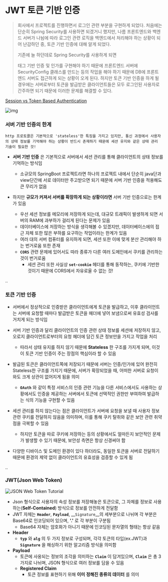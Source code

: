 # JWT 토큰 기반 인증

>회사에서 프로젝트를 진행하면서 로그인 관련 부분을 구현하게 되었다. 처음에는 단순히 Spring Security를 사용하면 되겠거니 했지만, 나름 프론트엔드와 백엔드 서버가 나뉨에 따라 로그인 관련 로직을 백엔드에서 처리해야 하는 상황이 되어 난감하던 중, 토큰 기반 인증에 대해 알게 되었다.
>
>기존에 늘 하던데로 Spring Security를 사용하게 되면 <form> 태그 기반 인증 및 인가를 구현해야 하기 때문에 프론트엔드 서버에 SecurityConfig 클래스를 만드는 등의 작업을 해야 하기 때문에 DB에 프론트 엔드 서버도 접근하게 되는 상황이 오게 된다. 하지만 토큰 기반 인증을 하게 될 경우에는 서버로부터 토큰을 발급받은 클라이언트들은 모두 로그인된 사용자로 간주하면 되기 때문에 이러한 문제를 해결할 수 있다.



[Session vs Token Based Authentication](https://sherryhsu.medium.com/session-vs-token-based-authentication-11a6c5ac45e4)

![img](https://blog.kakaocdn.net/dn/uFjeX/btqwuxGODK9/wzkbHxu0qL8vL7Gcriw8pK/img.png)



### 서버 기반 인증의 한계

```
http 프로토콜은 기본적으로 'stateless'한 특징을 가지고 있지만, 통신 과정에서 사용자의 상태 정보를 기억해야 하는 상황이 반드시 존재하기 때문에 세션 유지와 같은 상태 관리 기술이 필요한 것!
```

- __서버 기반 인증__ 은 기본적으로 서버에서 세션 관리를 통해 클라이언트의 상태 정보를 기억하는 방식임

  - 소규모의 SpringBoot 프로젝트라면 하나의 프로젝트 내에서 단순히 java단과 view단간에 서로 데이터만 주고받으면 되기 때문에 서버 기반 인증을 적용해도 큰 무리가 없음

  

- 하지만 __규모가 커져서 서버를 확장하게 되는 상황이라면__ 서버 기반 인증으로는 한계가 있음

  - 우선 세션 정보를 메모리에 저장하게 되는데, 대규모 트래픽이 발생하게 되면 서버의 RAM에 과부하가 걸리게 된다는 문제가 있음
  - 데이터베이스에 저장하는 방식을 생각해볼 수 있겠지만, 데이터베이스에의 접근 자체 또한 많은 부하를 요구하는 작업이라는 한계가 있음
  - 여러 대의 서버 컴퓨터를 유지하게 되면, 세션 또한 이에 맞게 분산 관리해야 하는 번거로움 또한 존재
  - __`CORS`__ 관련 문제에 있어서도 따라 종류가 다른 여러 도메인에서 쿠키를 관리하는 것이 번거로움
    - 세션 관리 또한 사실상 __`set-cookie`__ 헤더를 통해 동작하는, 쿠키에 기반한 것이기 때문에 CORS에서 자유로울 수 없는 것!

..

### 토큰 기반 인증

- 서버에서 정상적으로 인증받은 클라이언트에게 토큰을 발급하고, 이후 클라이언트는 서버에 요청할 때마다 발급받은 토큰을 헤더에 넣어 보냄으로써 유효성 검사를 거치게 되는 방식임

- 서버 기반 인증과 달리 클라이언트의 인증 관련 상태 정보를 세션에 저장하지 않고, 오로지 클라이언트로부터의 요청 헤더에 담긴 토큰 정보만을 가지고 작업을 처리

  - 따라서 상태 유지를 하지 않기 때문에 __Stateless__ 한 구조를 가지게 되며, 이것이 토큰 기반 인증이 주는 장점의 핵심이라 할 수 있음

  

- 발급된 토큰은 클라이언트쪽에 저장되기 때문에 서버는 인증/인가에 있어 완전히 Stateless한 구조를 가지기 때문에, 서버가 확장되었을 때, 어떠한 서버로 요청이 와도 크게 상관이 없어지게 됨을 의미

  - __`OAuth`__ 와 같이 특정 서비스의 인증 관련 기능을 다른 서비스에서도 사용하는 상황에서도 인증을 제공하는 서버에서 토큰에 선택적인 권한만 부여하여 발급하는 식의 기능을 구현할 수 있음

- 세션 관리를 하지 않는다는 점은 클라이언트가 서버에 요청을 보낼 때 사용자 정보 관련 쿠키를 전달하지 않음을 의미하며, 이를 통해 쿠키 탈취와 같은 보안 관련 취약점을 극복할 수 있음
  - 하지만 토큰을 따로 쿠키에 저장하는 등의 상황에서도 얼마든지 보안적인 문제가 발생할 수 있기 때문에, 보안성 측면은 항상 신경써야 함
- 다양한 디바이스 및 도메인 환경이 있다 하더라도, 동일한 토큰을 서버로 전달하기 때문에 환경의 제약 없이 클라이언트의 유효성을 검증할 수 있게 됨



..

### JWT(Json Web Token) 

![JSON Web Token Tutorial](https://blog.kakaocdn.net/dn/cxAQfR/btqVJQWEblL/DGGhEbvg7bdDwnS5uHbvI0/img.jpg)

- Json 형식으로 사용자의 속성 정보를 저장해놓은 토큰으로, 그 자체를 정보로 사용하는(__Self-Contained__) 방식으로 정보를 안전하게 전달함
- JWT 자체는 __`Header`__, __`Payload`__, __`Signature`__의 세부분으로 나뉘며 각 부분은 Base64로 인코딩되어 있으며, __'.'__ 로 각 부분이 구분됨
  - Base64 자체는 암호화가 아니기 때문에 인코딩된 문자열의 형태는 항상 같음
- __Header__
  - __`typ`__ 와 __`alg`__ 의 두 가지 정보로 구성되며, 각각 토큰의 타입(ex.JWT)과 __`Signature`__ 을 해싱하기 위한 알고리즘 방식을 의미함
- __Payload__
  - 토큰에 사옹되는 정보의 조각을 의미하는 __`Claim`__ 이 담겨있으며, __`Claim`__ 은 총 3가지로 나뉘며, JSON 형식으로 여러 정보를 담을 수 있음
  - __Registered Claim__
    - 토큰 정보를 표현하기 위해 __이미 정해진 종류의 데이터__ 를 의미

